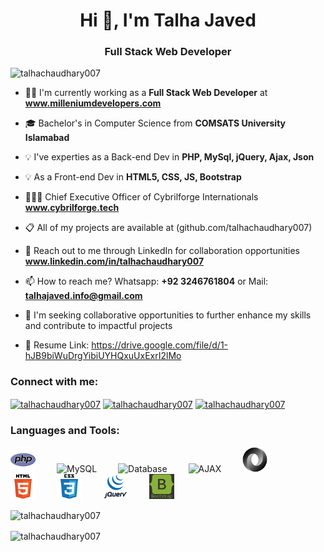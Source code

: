 <h1 align="center">Hi 👋, I'm Talha Javed</h1>
<h3 align="center">Full Stack Web Developer</h3>

<p align="left"> <img src="https://komarev.com/ghpvc/?username=talhachaudhary007&label=Profile%20views&color=0e75b6&style=flat" alt="talhachaudhary007" /> </p>

- 👨‍💻 I'm currently working as a **Full Stack Web Developer** at **www.milleniumdevelopers.com**

- 🎓 Bachelor's in Computer Science from **COMSATS University Islamabad**

- 💡 I've experties as a Back-end Dev in **PHP, MySql, jQuery, Ajax, Json**

- 💡 As a Front-end Dev in **HTML5, CSS, JS, Bootstrap**

- 👨🏻‍💼 Chief Executive Officer of Cybrilforge Internationals **www.cybrilforge.tech**

- 📋 All of my projects are available at (github.com/talhachaudhary007)

- 🔗 Reach out to me through LinkedIn for collaboration opportunities **www.linkedin.com/in/talhachaudhary007**

- 📫 How to reach me? Whatsapp: **+92 3246761804** or  Mail: **talhajaved.info@gmail.com**

- 💬 I'm seeking collaborative opportunities to further enhance my skills and contribute to impactful projects

- 📄 Resume Link: https://drive.google.com/file/d/1-hJB9biWuDrgYibiUYHQxuUxExrI2lMo 

<h3 align="left">Connect with me:</h3>
<p align="left">
<a href="https://linkedin.com/in/talhachaudhary007" target="blank"><img align="center" src="https://raw.githubusercontent.com/rahuldkjain/github-profile-readme-generator/master/src/images/icons/Social/linked-in-alt.svg" alt="talhachaudhary007" height="30" width="40" /></a>
<a href="https://fb.com/talhachaudhary007" target="blank"><img align="center" src="https://raw.githubusercontent.com/rahuldkjain/github-profile-readme-generator/master/src/images/icons/Social/facebook.svg" alt="talhachaudhary007" height="30" width="40" /></a>
<a href="https://instagram.com/talhachaudhary007" target="blank"><img align="center" src="https://raw.githubusercontent.com/rahuldkjain/github-profile-readme-generator/master/src/images/icons/Social/instagram.svg" alt="talhachaudhary007" height="30" width="40" /></a>
</p>

<h3 align="left">Languages and Tools:</h3>
<p align="left"> 
    <img src="https://raw.githubusercontent.com/devicons/devicon/master/icons/php/php-original.svg" alt="PHP" width="40" height="40" style="margin-right: 30px;"/>
    <img src="https://cdn.icon-icons.com/icons2/2415/PNG/512/mysql_original_wordmark_logo_icon_146417.png" alt="MySQL" width="40" height="40" style="margin-right: 30px;"/>
    <img src="https://cdn.icon-icons.com/icons2/1381/PNG/512/mysqlworkbench_93532.png" alt="Database" width="40" height="40" style="margin-right: 30px;"/>
    <img src="https://cdn.icon-icons.com/icons2/2107/PNG/512/file_type_js_official_icon_130509.png" alt="AJAX" width="40" height="40" style="margin-right: 30px;"/>
    <img src="https://raw.githubusercontent.com/devicons/devicon/master/icons/json/json-original.svg" alt="JSON" width="40" height="40" style="margin-right: 30px;"/>
    <img src="https://raw.githubusercontent.com/devicons/devicon/master/icons/html5/html5-original-wordmark.svg" alt="HTML5" width="40" height="40" style="margin-right: 30px;"/>
    <img src="https://raw.githubusercontent.com/devicons/devicon/master/icons/css3/css3-original-wordmark.svg" alt="CSS3" width="40" height="40" style="margin-right: 30px;"/>
    <img src="https://raw.githubusercontent.com/devicons/devicon/master/icons/jquery/jquery-original-wordmark.svg" alt="jQuery" width="40" height="40" style="margin-right: 30px;"/>
    <img src="https://raw.githubusercontent.com/devicons/devicon/master/icons/bootstrap/bootstrap-plain-wordmark.svg" alt="Bootstrap" width="40" height="40" style="margin-right: 30px; filter: invert(80%);"/>
</p>



<p><img align="center" src="https://github-readme-stats.vercel.app/api/top-langs?username=talhachaudhary007&show_icons=true&locale=en&layout=compact" alt="talhachaudhary007" /></p>

<p><img align="center" src="https://github-readme-streak-stats.herokuapp.com/?user=talhachaudhary007&" alt="talhachaudhary007" /></p>
